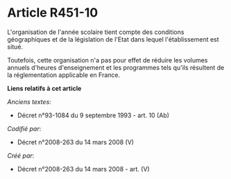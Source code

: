 # Article R451-10

L'organisation de l'année scolaire tient compte des conditions géographiques et de la législation de l'Etat dans lequel
l'établissement est situé.

Toutefois, cette organisation n'a pas pour effet de réduire les volumes annuels d'heures d'enseignement et les programmes
tels qu'ils résultent de la réglementation applicable en France.

**Liens relatifs à cet article**

_Anciens textes_:

  - Décret n°93-1084 du 9 septembre 1993 - art. 10 (Ab)

_Codifié par_:

  - Décret n°2008-263 du 14 mars 2008 (V)

_Créé par_:

  - Décret n°2008-263 du 14 mars 2008 - art. (V)
